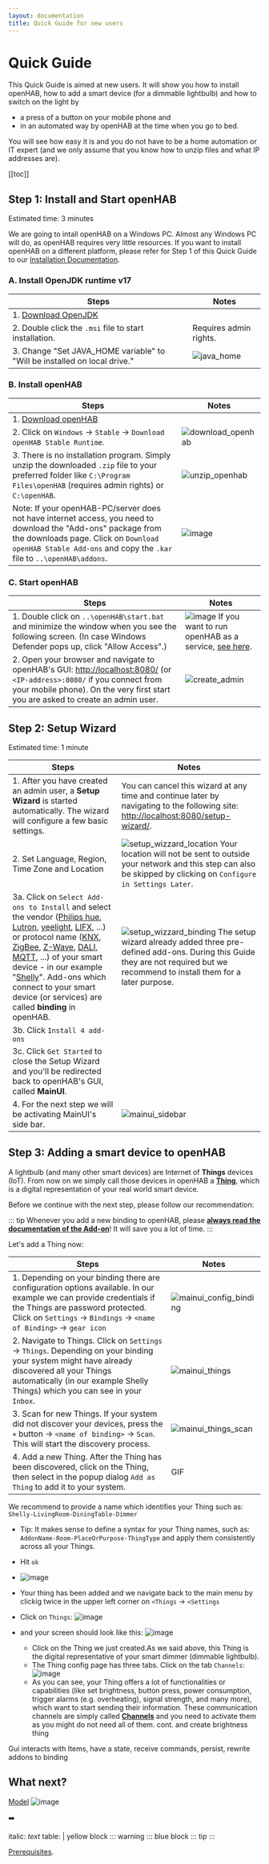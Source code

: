 ```yaml
---
layout: documentation
title: Quick Guide for new users
---
```


# Quick Guide

This Quick Guide is aimed at new users.
It will show you how to install openHAB, how to add a smart device (for a dimmable lightbulb) and how to switch on the light by
- a press of a button on your mobile phone and
- in an automated way by openHAB at the time when you go to bed.

You will see how easy it is and you do not have to be a home automation or IT expert (and we only assume that you know how to unzip files and what IP addresses are).

[[toc]]

## Step 1: Install and Start openHAB

Estimated time: 3 minutes

We are going to intall openHAB on a Windows PC. Almost any Windows PC will do, as openHAB requires very little resources. If you want to install openHAB on a different platform, please refer for Step 1 of this Quick Guide to our [Installation Documentation](installation.html).

### A. Install OpenJDK runtime v17
|Steps|Notes|
|----------------------------------------------------------------|---------------------------------------------------------------|
|1. [Download OpenJDK](https://cdn.azul.com/zulu/bin/zulu17.44.53-ca-jre17.0.8.1-win_x64.msi)| |
|2. Double click the `.msi` file to start installation. | Requires admin rights. |
|3. Change "Set JAVA_HOME variable" to "Will be installed on local drive." | ![java_home](https://github.com/egoist6/openhab-docs/assets/76903043/e3bf9c45-3fae-417a-b4c9-75328048d90b)|

### B.  Install openHAB
|Steps|Notes|
|----------------------------------------------------------------|---------------------------------------------------------------|
|1. [Download openHAB](https://www.openhab.org/download/) ||
|2. Click on `Windows` -> `Stable` -> `Download openHAB Stable Runtime`.|![download_openhab](https://github.com/egoist6/openhab-docs/assets/76903043/9e59b846-4aa6-450d-bad4-dd7ec60add08) |
|3. There is no installation program. Simply unzip the downloaded `.zip` file to your preferred folder like `C:\Program Files\openHAB` (requires admin rights) or `C:\openHAB`. | ![unzip_openhab](https://github.com/egoist6/openhab-docs/assets/76903043/0bf58a31-2132-4fe8-8a4b-0609d156372b)|
|Note: If your openHAB-PC/server does not have internet access, you need to download the "Add-ons" package from the downloads page. Click on `Download openHAB Stable Add-ons` and copy the `.kar` file to `..\openHAB\addons`.| ![image](https://github.com/egoist6/openhab-docs/assets/76903043/cb85bf03-1946-4ec7-951c-68f2b4b55a42)|

### C. Start openHAB
|Steps|Notes|
|----------------------------------------------------------------|---------------------------------------------------------------|
|1. Double click on `..\openHAB\start.bat` and minimize the window when you see the following screen. (In case Windows Defender pops up, click "Allow Access".)|![image](https://github.com/egoist6/openhab-docs/assets/76903043/f5ff4a12-3c49-48de-95de-fe6aa99c82b6) If you want to run openHAB as a service, [see here](installation/windows.html#set-up-openhab-to-run-as-a-windows-service).|
|2. Open your browser and navigate to openHAB's GUI: [http://localhost:8080/](http://localhost:8080/) (or `<IP-address>:8080/` if you connect from your mobile phone). On the very first start you are asked to create an admin user. | ![create_admin](https://github.com/egoist6/openhab-docs/assets/76903043/e84ee45e-3ed2-4ff5-a8a6-3d0cce8c5e89)|

## Step 2: Setup Wizard

Estimated time: 1 minute

|Steps|Notes|
|----------------------------------------------------------------|---------------------------------------------------------------|
|1. After you have created an admin user, a **Setup Wizard** is started automatically. The wizard will configure a few  basic settings. | You can cancel this wizard at any time and continue later by navigating to the following site: [http://localhost:8080/setup-wizard/](http://localhost:8080/setup-wizard/).|
|2. Set Language, Region, Time Zone and Location | ![setup_wizzard_location](https://github.com/egoist6/openhab-docs/assets/76903043/8a5391b1-acc6-4723-aa04-4ab2e6f72ede) Your location will not be sent to outside your network and this step can also be skipped by clicking on `Configure in Settings Later`.  |
|3a. Click on `Select Add-ons to Install` and select the vendor ([Philips hue](https://www.openhab.org/addons/bindings/hue/), [Lutron](https://www.openhab.org/addons/bindings/lutron/), [yeelight](https://www.openhab.org/addons/bindings/yeelight/), [LIFX](https://www.openhab.org/addons/bindings/lifx/), ...) or protocol name ([KNX](https://www.openhab.org/addons/bindings/knx/), [ZigBee](https://www.openhab.org/addons/bindings/zigbee/), [Z-Wave](https://www.openhab.org/addons/bindings/zwave/), [DALI](https://www.openhab.org/addons/bindings/dali/), [MQTT](https://www.openhab.org/addons/bindings/mqtt/), ...) of your smart device - in our example "[Shelly](https://www.openhab.org/addons/bindings/shelly/)". Add-ons which connect to your smart device (or services) are called **binding** in openHAB. | ![setup_wizzard_binding](https://github.com/egoist6/openhab-docs/assets/76903043/0dd40791-5996-4de2-b20f-f8767f9c706d) The setup wizard already added three pre-defined add-ons. During this Guide they are not required but we recommend to install them for a later purpose.|
|3b. Click `Install 4 add-ons`||
|3c. Click `Get Started` to close the Setup Wizard and you'll be redirected back to openHAB's GUI, called **MainUI**.||
|4. For the next step we will be activating MainUI's side bar. | ![mainui_sidebar](https://github.com/egoist6/openhab-docs/assets/76903043/96c82687-809e-4924-8bac-3e24d090c0ac)|

## Step 3: Adding a smart device to openHAB

A lightbulb (and many other smart devices) are Internet of **Things** devices (IoT). From now on we simply call those devices in openHAB a [**Thing**](/concepts/things.html), which is a digital representation of your real world smart device.

Before we continue with the next step, please follow our recommendation:

::: tip
Whenever you add a new binding to openHAB, please [**always read the documentation of the Add-on**](https://www.openhab.org/addons/)!
It will save you a lot of time.
:::

Let's add a Thing now:

|Steps|Notes|
|----------------------------------------------------------------|---------------------------------------------------------------|
|1. Depending on your binding there are configuration options available. In our example we can provide credentials if the Things are password protected. Click on `Settings` -> `Bindings` -> `<name of Binding>` -> `gear icon` |![mainui_config_binding](https://github.com/egoist6/openhab-docs/assets/76903043/b066fbda-0a6e-46a1-b700-854dfdbdc5ac)|
|2. Navigate to Things. Click on `Settings` -> `Things`. Depending on your binding your system might have already discovered all your Things automatically (in our example Shelly Things) which you can see in your `Inbox`. |![mainui_things](https://github.com/egoist6/openhab-docs/assets/76903043/5be4e197-3301-4e89-9bda-fd8bbf9be18a)|
|3. Scan for new Things. If your system did not discover your devices, press the `+` button -> `<name of binding>` -> `Scan`. This will start the discovery process. |![mainui_things_scan](https://github.com/egoist6/openhab-docs/assets/76903043/230c0c7a-f5f0-4181-b72d-e576c69be3e8)|
|4. Add a new Thing. After the Thing has been discovered, click on the Thing, then select in the popup dialog `Add as Thing` to add it to your system.| GIF |


We recommend to provide a name which identifies your Thing such as: `Shelly-LivingRoom-DiningTable-Dimmer`
  - Tip: It makes sense to define a syntax for your Thing names, such as: `AddonName-Room-PlaceOrPurpose-ThingType` and apply them consistently across all your Things.
  - Hit `ok`
  - ![image](https://github.com/egoist6/openhab-docs/assets/76903043/728ffdd3-e12d-4bda-a1e6-ecbd840d0a34)
  - Your thing has been added and we navigate back to the main menu by clickig twice in the upper left corner on `<Things` -> `<Settings`
- Click on `Things`: ![image](https://github.com/egoist6/openhab-docs/assets/76903043/153d69cf-d1c4-4b5b-8fab-e87629f74fdc)

- and your screen should look like this: ![image](https://github.com/egoist6/openhab-docs/assets/76903043/1f713c53-83b5-481b-9661-3b30f66eb811)

  - Click on the Thing we just created.As we said above, this Thing is the digital representative of your smart dimmer (dimmable lightbulb).
  - The Thing config page has three tabs. Click on the tab `Channels`: ![image](https://github.com/egoist6/openhab-docs/assets/76903043/155f560d-1b00-426b-b961-237fadf3344a)
  - As you can see, your Thing offers a lot of functionalities or capabilities (like set brightness, button press, power consumption, trigger alarms (e.g. overheating), signal strength, and many more), which want to start sending their information. These communication channels are simply called [**Channels**](/concepts/things.html#channels) and you need to activate them as you might do not need all of them.
  cont. and create brightness thing

Gui interacts with Items, have a state, receive commands, persist, 
rewrite addons to binding

## What next?
[Model](/tutorial/model.html)
![image](https://github.com/egoist6/openhab-docs/assets/76903043/9f8c085b-faf7-4f3e-8101-f36da3912cc0)

➡️ 

italic: _text_
table: |
yellow block
  ::: warning
  :::
blue block
  ::: tip
  :::

[Prerequisites]({{base}}/installation/index.html#prerequisites).

  
